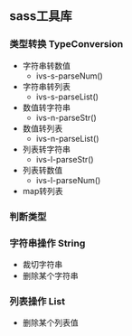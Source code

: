 
## sass工具库

### 类型转换 TypeConversion
- 字符串转数值
	- ivs-s-parseNum()
- 字符串转列表
	- ivs-s-parseList()
- 数值转字符串
	- ivs-n-parseStr()
- 数值转列表
	- ivs-n-parseList()
- 列表转字符串
	- ivs-l-parseStr()
- 列表转数值
	- ivs-l-parseNum()
- map转列表

### 判断类型



### 字符串操作 String
- 裁切字符串
- 删除某个字符串

### 列表操作 List
- 删除某个列表值








